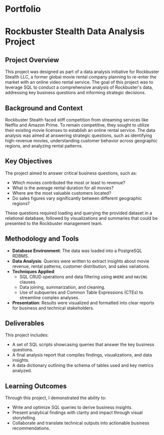 # Portfolio
# Rockbuster Stealth Data Analysis Project

## Project Overview
This project was designed as part of a data analysis initiative for Rockbuster Stealth LLC, a former global movie rental company planning to re-enter the market with an online video rental service. The goal of this project was to leverage SQL to conduct a comprehensive analysis of Rockbuster's data, addressing key business questions and informing strategic decisions.

## Background and Context
Rockbuster Stealth faced stiff competition from streaming services like Netflix and Amazon Prime. To remain competitive, they sought to utilize their existing movie licenses to establish an online rental service. The data analysis was aimed at answering strategic questions, such as identifying high-revenue movies, understanding customer behavior across geographic regions, and analyzing rental patterns.

## Key Objectives
The project aimed to answer critical business questions, such as:
- Which movies contributed the most or least to revenue?
- What is the average rental duration for all movies?
- Where are the most valuable customers located?
- Do sales figures vary significantly between different geographic regions?

These questions required loading and querying the provided dataset in a relational database, followed by visualizations and summaries that could be presented to the Rockbuster management team.

## Methodology and Tools
- **Database Environment**: The data was loaded into a PostgreSQL RDBMS.
- **Data Analysis**: Queries were written to extract insights about movie revenue, rental patterns, customer distribution, and sales variations.
- **Techniques Applied**:
  - SQL CRUD operations and data filtering using `WHERE` and `HAVING` clauses.
  - Data joining, summarization, and cleaning.
  - Use of subqueries and Common Table Expressions (CTEs) to streamline complex analyses.
- **Presentation**: Results were visualized and formatted into clear reports for business and technical stakeholders.

## Deliverables
This project includes:
- A set of SQL scripts showcasing queries that answer the key business questions.
- A final analysis report that compiles findings, visualizations, and data insights.
- A data dictionary outlining the schema of tables used and key metrics analyzed.

## Learning Outcomes
Through this project, I demonstrated the ability to:
- Write and optimize SQL queries to derive business insights.
- Present analytical findings with clarity and impact through visual storytelling.
- Collaborate and translate technical outputs into actionable business recommendations.
